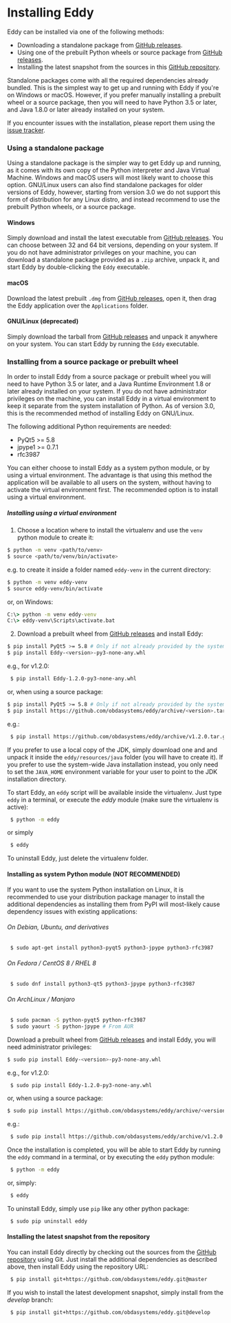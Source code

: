 # Installing Eddy

Eddy can be installed via one of the following methods:

* Downloading a standalone package from [GitHub releases].
* Using one of the prebuilt Python wheels or source package from [GitHub releases].
* Installing the latest snapshot from the sources in this [GitHub repository].

Standalone packages come with all the required dependencies already bundled.
This is the simplest way to get up and running with Eddy if you're on Windows or macOS.
However, if you prefer manually installing a prebuilt wheel or a source package,
then you will need to have Python 3.5 or later, and Java 1.8.0 or later already
installed on your system.

If you encounter issues with the installation, please report them using the [issue tracker].

### Using a standalone package

Using a standalone package is the simpler way to get Eddy up and running, as
it comes with its own copy of the Python interpreter and Java Virtual Machine.
Windows and macOS users will most likely want to choose this option.
GNU/Linux users can also find standalone packages for older versions of Eddy,
however, starting from version 3.0 we do not support this form of distribution
for any Linux distro, and instead recommend to use the prebuilt Python wheels,
or a source package.

#### Windows

Simply download and install the latest executable from [GitHub releases].
You can choose between 32 and 64 bit versions, depending on your system.
If you do not have administrator privileges on your machine, you can download
a standalone package provided as a `.zip` archive, unpack it, and start Eddy
by double-clicking the `Eddy` executable.

#### macOS

Download the latest prebuilt `.dmg` from [GitHub releases], open it, then
drag the Eddy application over the `Applications` folder.

#### GNU/Linux (deprecated)

Simply download the tarball from [GitHub releases] and unpack it anywhere on your system.
You can start Eddy by running the `Eddy` executable.

### Installing from a source package or prebuilt wheel

In order to install Eddy from a source package or prebuilt wheel you will need to have
Python 3.5 or later, and a Java Runtime Environment 1.8 or later already installed on
your system. If you do not have administrator privileges on the machine, you can install
Eddy in a virtual environment to keep it separate from the system installation of Python.
As of version 3.0, this is the recommended method of installing Eddy on GNU/Linux.

The following additional Python requirements are needed:
 * PyQt5 >= 5.8
 * jpype1 >= 0.7.1
 * rfc3987

 You can either choose to install Eddy as a system python module, or by using a
 virtual environment. The advantage is that using this method the application
 will be available to all users on the system, without having to activate
 the virtual environment first.
 The recommended option is to install using a virtual environment.

##### Installing using a virtual environment

1. Choose a location where to install the virtualenv and use the `venv` python module to create it:
 ```bash
 $ python -m venv <path/to/venv>
 $ source <path/to/venv/bin/activate>
 ```
e.g. to create it inside a folder named `eddy-venv` in the current directory:
 ```bash
 $ python -m venv eddy-venv
 $ source eddy-venv/bin/activate
 ```
or, on Windows:
 ```cmd
 C:\> python -m venv eddy-venv
 C:\> eddy-venv\Scripts\activate.bat
 ```

2. Download a prebuilt wheel from [GitHub releases] and install Eddy:

 ```bash
 $ pip install PyQt5 >= 5.8 # Only if not already provided by the system installation
 $ pip install Eddy-<version>-py3-none-any.whl
 ```
e.g., for v1.2.0:
```bash
 $ pip install Eddy-1.2.0-py3-none-any.whl
```
or, when using a source package:
 ```bash
 $ pip install PyQt5 >= 5.8 # Only if not already provided by the system installation
 $ pip install https://github.com/obdasystems/eddy/archive/<version>.tar.gz
 ```
e.g.:
```bash
 $ pip install https://github.com/obdasystems/eddy/archive/v1.2.0.tar.gz
```

If you prefer to use a local copy of the JDK, simply download one and and unpack it
inside the `eddy/resources/java` folder (you will have to create it).
If you prefer to use the system-wide Java installation instead, you only need to set the
`JAVA_HOME` environment variable for your user to point to the JDK installation directory.

To start Eddy, an `eddy` script will be available inside the virtualenv.
Just type `eddy` in a terminal, or execute the *eddy* module
(make sure the virtualenv is active):
```bash
 $ python -m eddy
```
or simply
```bash
 $ eddy
```

To uninstall Eddy, just delete the virtualenv folder.

#### Installing as system Python module (NOT RECOMMENDED)

If you want to use the system Python installation on Linux, it is recommended to use your
distribution package manager to install the additional dependencies as installing
them from PyPI will most-likely cause dependency issues with existing applications:

###### On Debian, Ubuntu, and derivatives
```bash
 $ sudo apt-get install python3-pyqt5 python3-jpype python3-rfc3987
```

###### On Fedora / CentOS 8 / RHEL 8
```bash
 $ sudo dnf install python3-qt5 python3-jpype python3-rfc3987
```

###### On ArchLinux / Manjaro
```bash
 $ sudo pacman -S python-pyqt5 python-rfc3987
 $ sudo yaourt -S python-jpype # From AUR
```

Download a prebuilt wheel from [GitHub releases] and install Eddy, you will need
administrator privileges:

 ```bash
 $ sudo pip install Eddy-<version>-py3-none-any.whl
 ```
e.g., for v1.2.0:
```bash
 $ sudo pip install Eddy-1.2.0-py3-none-any.whl
```
or, when using a source package:
 ```bash
 $ sudo pip install https://github.com/obdasystems/eddy/archive/<version>.tar.gz
 ```
e.g.:
```bash
 $ sudo pip install https://github.com/obdasystems/eddy/archive/v1.2.0.tar.gz
```

Once the installation is completed, you will be able to start Eddy by running
the `eddy` command in a terminal, or by executing the `eddy` python module:
```bash
 $ python -m eddy
```
or, simply:
```bash
 $ eddy
```

To uninstall Eddy, simply use `pip` like any other python package:
```bash
 $ sudo pip uninstall eddy
```

#### Installing the latest snapshot from the repository

You can install Eddy directly by checking out the sources from the [GitHub repository]
using Git. Just install the additional dependencies as described above,
then install Eddy using the repository URL:
```bash
 $ pip install git+https://github.com/obdasystems/eddy.git@master
```

If you wish to install the latest development snapshot, simply install from the *develop*
branch:
```bash
 $ pip install git+https://github.com/obdasystems/eddy.git@develop
```

[GitHub repository]: https://github.com/obdasystems/eddy
[GitHub releases]: https://github.com/obdasystems/eddy/releases
[issue tracker]: https://github.com/obdasystems/eddy/issues
